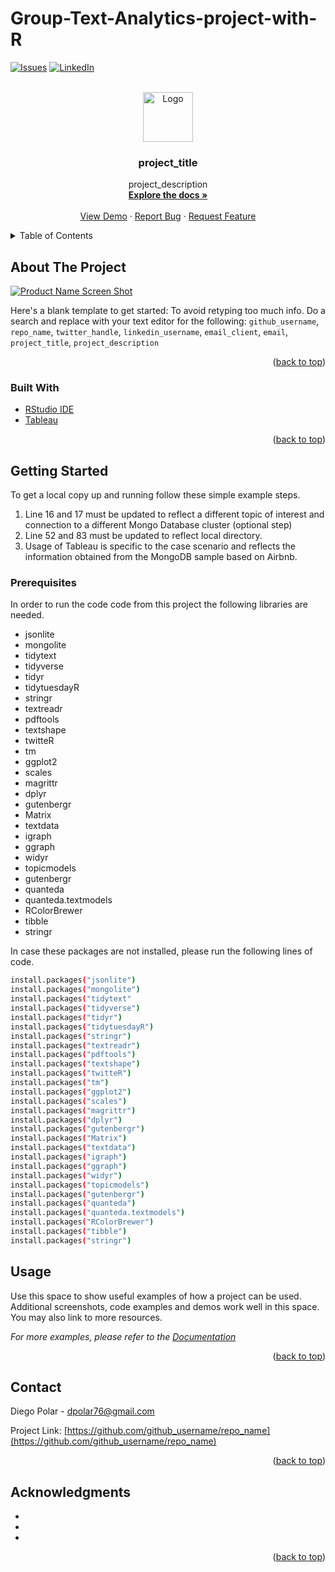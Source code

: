 # Group-Text-Analytics-project-with-R
<div id="top"></div>
<!--
*** Thanks for checking out the Best-README-Template. If you have a suggestion
*** that would make this better, please fork the repo and create a pull request
*** or simply open an issue with the tag "enhancement".
*** Don't forget to give the project a star!
*** Thanks again! Now go create something AMAZING! :D
-->



<!-- PROJECT SHIELDS -->
<!--
*** I'm using markdown "reference style" links for readability.
*** Reference links are enclosed in brackets [ ] instead of parentheses ( ).
*** See the bottom of this document for the declaration of the reference variables
*** for contributors-url, forks-url, etc. This is an optional, concise syntax you may use.
*** https://www.markdownguide.org/basic-syntax/#reference-style-links
-->
[![Issues][issues-shield]][issues-url]
[![LinkedIn][linkedin-shield]][linkedin-url]



<!-- PROJECT LOGO -->
<br />
<div align="center">
  <a href="https://github.com/Dpolar96/Group-Text-Analytics-project-with-R">
    <img src="images/logo.png" alt="Logo" width="80" height="80">
  </a>

<h3 align="center">project_title</h3>

  <p align="center">
    project_description
    <br />
    <a href="https://github.com/Dpolar96/Group-Text-Analytics-project-with-R"><strong>Explore the docs »</strong></a>
    <br />
    <br />
    <a href="https://github.com/Dpolar96/Group-Text-Analytics-project-with-R">View Demo</a>
    ·
    <a href="https://github.com/github_username/repo_name/issues">Report Bug</a>
    ·
    <a href="https://github.com/github_username/repo_name/issues">Request Feature</a>
  </p>
</div>



<!-- TABLE OF CONTENTS -->
<details>
  <summary>Table of Contents</summary>
  <ol>
    <li>
      <a href="#about-the-project">About The Project</a>
      <ul>
        <li><a href="#built-with">Built With</a></li>
      </ul>
    </li>
    <li>
      <a href="#getting-started">Getting Started</a>
      <ul>
        <li><a href="#prerequisites">Prerequisites</a></li>
        <li><a href="#installation">Installation</a></li>
      </ul>
    </li>
    <li><a href="#usage">Usage</a></li>
    <li><a href="#roadmap">Roadmap</a></li>
    <li><a href="#contributing">Contributing</a></li>
    <li><a href="#contact">Contact</a></li>
    <li><a href="#acknowledgments">Acknowledgments</a></li>
  </ol>
</details>



<!-- ABOUT THE PROJECT -->
## About The Project

[![Product Name Screen Shot][product-screenshot]](https://example.com)

Here's a blank template to get started: To avoid retyping too much info. Do a search and replace with your text editor for the following: `github_username`, `repo_name`, `twitter_handle`, `linkedin_username`, `email_client`, `email`, `project_title`, `project_description`

<p align="right">(<a href="#top">back to top</a>)</p>



### Built With

* [RStudio IDE](https://www.rstudio.com/products/rstudio/download/)
* [Tableau](https://www.tableau.com/trial/download-tableau)

<p align="right">(<a href="#top">back to top</a>)</p>



<!-- GETTING STARTED -->
## Getting Started

To get a local copy up and running follow these simple example steps.
1. Line 16 and 17 must be updated to reflect a different topic of interest and connection to a different Mongo Database cluster (optional step)
2. Line 52 and 83 must be updated to reflect local directory.
3. Usage of Tableau is specific to the case scenario and reflects the information obtained from the MongoDB sample based on Airbnb.

### Prerequisites

In order to run the code code from this project the following libraries are needed.
* jsonlite
* mongolite
* tidytext
* tidyverse
* tidyr
* tidytuesdayR
* stringr
* textreadr
* pdftools
* textshape
* twitteR
* tm
* ggplot2
* scales
* magrittr
* dplyr
* gutenbergr
* Matrix
* textdata
* igraph
* ggraph
* widyr
* topicmodels
* gutenbergr
* quanteda
* quanteda.textmodels
* RColorBrewer
* tibble
* stringr

In case these packages are not installed, please run the following lines of code.
  ```sh
  install.packages("jsonlite")
  install.packages("mongolite")
  install.packages("tidytext"
  install.packages("tidyverse")
  install.packages("tidyr")
  install.packages("tidytuesdayR")
  install.packages("stringr")
  install.packages("textreadr")
  install.packages("pdftools")
  install.packages("textshape")
  install.packages("twitteR")
  install.packages("tm")
  install.packages("ggplot2")
  install.packages("scales")
  install.packages("magrittr")
  install.packages("dplyr")
  install.packages("gutenbergr")
  install.packages("Matrix")
  install.packages("textdata")
  install.packages("igraph")
  install.packages("ggraph")
  install.packages("widyr")
  install.packages("topicmodels")
  install.packages("gutenbergr")
  install.packages("quanteda")
  install.packages("quanteda.textmodels")
  install.packages("RColorBrewer")
  install.packages("tibble")
  install.packages("stringr")
  ```

<!-- USAGE EXAMPLES -->
## Usage

Use this space to show useful examples of how a project can be used. Additional screenshots, code examples and demos work well in this space. You may also link to more resources.

_For more examples, please refer to the [Documentation](https://example.com)_

<p align="right">(<a href="#top">back to top</a>)</p>


<!-- CONTACT -->
## Contact

Diego Polar - dpolar76@gmail.com

Project Link: [https://github.com/github_username/repo_name](https://github.com/github_username/repo_name)

<p align="right">(<a href="#top">back to top</a>)</p>



<!-- ACKNOWLEDGMENTS -->
## Acknowledgments

* []()
* []()
* []()

<p align="right">(<a href="#top">back to top</a>)</p>



<!-- MARKDOWN LINKS & IMAGES -->
<!-- https://www.markdownguide.org/basic-syntax/#reference-style-links -->
[issues-shield]: https://img.shields.io/github/issues/github_username/repo_name.svg?style=for-the-badge
[issues-url]: https://github.com/github_username/repo_name/issues
[license-shield]: https://img.shields.io/github/license/github_username/repo_name.svg?style=for-the-badge
[license-url]: https://github.com/github_username/repo_name/blob/master/LICENSE.txt
[linkedin-shield]: https://img.shields.io/badge/-LinkedIn-black.svg?style=for-the-badge&logo=linkedin&colorB=555
[linkedin-url]: https://linkedin.com/in/diego-polar-velasquez-3bbbb9154/
[product-screenshot]: images/screenshot.png
